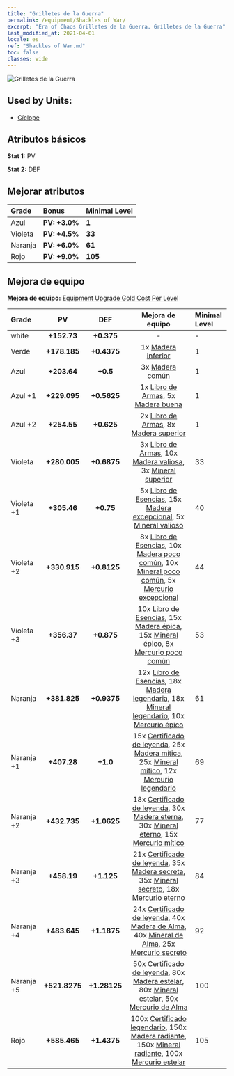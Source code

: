 ```yaml
---
title: "Grilletes de la Guerra"
permalink: /equipment/Shackles of War/
excerpt: "Era of Chaos Grilletes de la Guerra. Grilletes de la Guerra"
last_modified_at: 2021-04-01
locale: es
ref: "Shackles of War.md"
toc: false
classes: wide
---
```


  ![Grilletes de la Guerra](/images/e/e_4062.png)

## Used by Units:

* [Cíclope](/es/units/Cyclops/) 


## Atributos básicos
 **Stat 1:** PV

 **Stat 2:** DEF

## Mejorar atributos

  |     Grade    |   Bonus | Minimal Level | 
  |:-------------|:--------|:--------------| 
  | Azul | **PV: +3.0%** | **1** | 
  | Violeta | **PV: +4.5%** | **33** | 
  | Naranja | **PV: +6.0%** | **61** | 
  | Rojo | **PV: +9.0%** | **105** | 


## Mejora de equipo
 **Mejora de equipo:** [Equipment Upgrade Gold Cost Per Level](/equipment/EquipmentUpgradeCostPerLevel/) 

  |          Grade      | PV | DEF | Mejora de equipo | Minimal Level |
  |:--------------------|:---------:|:---------:|:----------------:|:--------------|
  | white | **+152.73** | **+0.375** | - | - |
  | Verde | **+178.185** | **+0.4375** | 1x [Madera inferior](/es/Items/mat_1/) | 1 |
  | Azul | **+203.64** | **+0.5** | 3x [Madera común](/es/Items/mat_7/) | 1 |
  | Azul +1 | **+229.095** | **+0.5625** | 1x [Libro de Armas](/es/Items/mat_18/), 5x [Madera buena](/es/Items/mat_13/) | 1 |
  | Azul +2 | **+254.55** | **+0.625** | 2x [Libro de Armas](/es/Items/mat_25/), 8x [Madera superior](/es/Items/mat_20/) | 1 |
  | Violeta | **+280.005** | **+0.6875** | 3x [Libro de Armas](/es/Items/mat_32/), 10x [Madera valiosa](/es/Items/mat_27/), 3x [Mineral superior](/es/Items/mat_19/) | 33 |
  | Violeta +1 | **+305.46** | **+0.75** | 5x [Libro de Esencias](/es/Items/mat_39/), 15x [Madera excepcional](/es/Items/mat_34/), 5x [Mineral valioso](/es/Items/mat_26/) | 40 |
  | Violeta +2 | **+330.915** | **+0.8125** | 8x [Libro de Esencias](/es/Items/mat_46/), 10x [Madera poco común](/es/Items/mat_41/), 10x [Mineral poco común](/es/Items/mat_40/), 5x [Mercurio excepcional](/es/Items/mat_35/) | 44 |
  | Violeta +3 | **+356.37** | **+0.875** | 10x [Libro de Esencias](/es/Items/mat_53/), 15x [Madera épica](/es/Items/mat_48/), 15x [Mineral épico](/es/Items/mat_47/), 8x [Mercurio poco común](/es/Items/mat_42/) | 53 |
  | Naranja | **+381.825** | **+0.9375** | 12x [Libro de Esencias](/es/Items/mat_60/), 18x [Madera legendaria](/es/Items/mat_55/), 18x [Mineral legendario](/es/Items/mat_54/), 10x [Mercurio épico](/es/Items/mat_49/) | 61 |
  | Naranja +1 | **+407.28** | **+1.0** | 15x [Certificado de leyenda](/es/Items/mat_67/), 25x [Madera mítica](/es/Items/mat_62/), 25x [Mineral mítico](/es/Items/mat_61/), 12x [Mercurio legendario](/es/Items/mat_56/) | 69 |
  | Naranja +2 | **+432.735** | **+1.0625** | 18x [Certificado de leyenda](/es/Items/mat_74/), 30x [Madera eterna](/es/Items/mat_69/), 30x [Mineral eterno](/es/Items/mat_68/), 15x [Mercurio mítico](/es/Items/mat_63/) | 77 |
  | Naranja +3 | **+458.19** | **+1.125** | 21x [Certificado de leyenda](/es/Items/mat_81/), 35x [Madera secreta](/es/Items/mat_76/), 35x [Mineral secreto](/es/Items/mat_75/), 18x [Mercurio eterno](/es/Items/mat_70/) | 84 |
  | Naranja +4 | **+483.645** | **+1.1875** | 24x [Certificado de leyenda](/es/Items/mat_88/), 40x [Madera de Alma](/es/Items/mat_83/), 40x [Mineral de Alma](/es/Items/mat_82/), 25x [Mercurio secreto](/es/Items/mat_77/) | 92 |
  | Naranja +5 | **+521.8275** | **+1.28125** | 50x [Certificado de leyenda](/es/Items/mat_95/), 80x [Madera estelar](/es/Items/mat_90/), 80x [Mineral estelar](/es/Items/mat_89/), 50x [Mercurio de Alma](/es/Items/mat_84/) | 100 |
  | Rojo | **+585.465** | **+1.4375** | 100x [Certificado legendario](/es/Items/mat_102/), 150x [Madera radiante](/es/Items/mat_97/), 150x [Mineral radiante](/es/Items/mat_96/), 100x [Mercurio estelar](/es/Items/mat_91/) | 105 |

